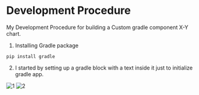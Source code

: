 # Development Procedure

My Development Procedure for building a Custom gradle component X-Y chart.

1. Installing Gradle package

`pip install gradle`

2. I started by setting up a gradle block with a text inside it just to initialize gradle app.

![1](./.github/1.png)
![2](./.github/2.png)
